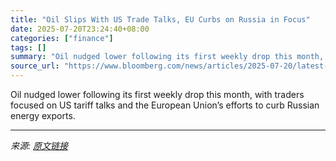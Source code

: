 ```yaml
---
title: "Oil Slips With US Trade Talks, EU Curbs on Russia in Focus"
date: 2025-07-20T23:24:40+08:00
categories: ["finance"]
tags: []
summary: "Oil nudged lower following its first weekly drop this month, with traders focused on US tariff talks and the European Union’s efforts to curb Russian energy exports."
source_url: "https://www.bloomberg.com/news/articles/2025-07-20/latest-oil-market-news-and-analysis-for-july-21"
---
```


Oil nudged lower following its first weekly drop this month, with traders focused on US tariff talks and the European Union’s efforts to curb Russian energy exports.

---

*来源: [原文链接](https://www.bloomberg.com/news/articles/2025-07-20/latest-oil-market-news-and-analysis-for-july-21)*
